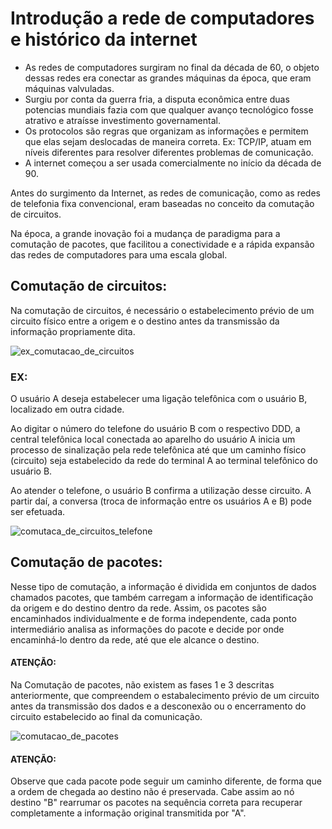 # Introdução a rede de computadores e histórico da internet

*	As redes de computadores surgiram no final da década de 60, o objeto dessas redes era conectar as grandes máquinas da época, que eram máquinas valvuladas.
*	Surgiu por conta da guerra fria, a disputa econômica entre duas potencias mundiais fazia com que qualquer avanço tecnológico fosse atrativo e atraísse investimento governamental.
*	Os protocolos são regras que organizam as informações e permitem que elas sejam deslocadas de maneira correta. Ex: TCP/IP, atuam em níveis diferentes para resolver diferentes problemas de comunicação.
*	A internet começou a ser usada comercialmente no início da década de 90.

Antes do surgimento da Internet, as redes de comunicação, como as redes de telefonia fixa convencional, eram baseadas no conceito da comutação de circuitos.

Na época, a grande inovação foi a mudança de paradigma para a comutação de pacotes, que facilitou a conectividade e a rápida expansão das redes de computadores para uma escala global.

## Comutação de circuitos:

Na comutação de circuitos, é necessário o estabelecimento prévio de um circuito físico entre a origem e o destino antes da transmissão da informação propriamente dita.

![ex_comutacao_de_circuitos](https://user-images.githubusercontent.com/61008693/172952458-c3404f84-7d28-4729-9ef7-56b77bf04636.png)

### EX:

O usuário A deseja estabelecer uma ligação telefônica com o usuário B, localizado em outra cidade.

Ao digitar o número do telefone do usuário B com o respectivo DDD, a central telefônica local conectada ao aparelho do usuário A inicia um processo de sinalização pela rede telefônica até que um caminho físico (circuito) seja estabelecido da rede do terminal A ao terminal telefônico do usuário B.

Ao atender o telefone, o usuário B confirma a utilização desse circuito. A partir daí, a conversa (troca de informação entre os usuários A e B) pode ser efetuada.

![comutaca_de_circuitos_telefone](https://user-images.githubusercontent.com/61008693/172957013-a32e8295-7333-495e-bb70-b697fe3cce0f.png)

## Comutação de pacotes:

Nesse tipo de comutação, a informação é dividida em conjuntos de dados chamados pacotes, que também carregam a informação de identificação da origem e do destino dentro da rede.
Assim, os pacotes são encaminhados individualmente e de forma independente, cada ponto intermediário analisa as informações do pacote e decide por onde encaminhá-lo dentro da rede, até que ele alcance o destino.

#### ATENÇÃO:
Na Comutação de pacotes, não existem as fases 1 e 3 descritas anteriormente, que compreendem o estabalecimento prévio de um circuito antes da transmissão dos dados e a desconexão ou o encerramento do circuito estabelecido ao final da comunicação.

![comutacao_de_pacotes](https://user-images.githubusercontent.com/61008693/172957429-7a788bb6-05b4-47e9-9aa7-ecfe00bae219.png)

#### ATENÇÃO: 
Observe que cada pacote pode seguir um caminho diferente, de forma que a ordem de chegada ao destino não é preservada. Cabe assim ao nó destino "B" rearrumar os pacotes na sequência correta para recuperar completamente a informação original transmitida por "A".
